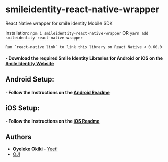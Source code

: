 # smileidentity-react-native-wrapper
React Native wrapper for smile identity Mobile SDK

Installation:
`npm i smileidentity-react-native-wrapper` OR `yarn add smileidentity-react-native-wrapper`
```
Run `react-native link` to link this library on React Native < 0.60.0
```


#### -  Download the required Smile Identity Libraries for Android or iOS on the [Smile Identity Website](https://test-smileid.herokuapp.com/sdk)


## Android Setup:
#### -  Follow the Instructions on the [Android Readme](https://github.com/PiggyTech/smileidentity-react-native-wrapper/tree/master/android)



## iOS Setup:
#### -  Follow the Instructions on the [iOS Readme](https://github.com/PiggyTech/smileidentity-react-native-wrapper/tree/master/ios)

## Authors

* **Oyeleke Okiki** - [Yeet!](http://oyelekeokiki.com)
* [OJ!](mailto:oj@piggyvest.com)

